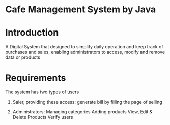 # Cafe Management System by Java

# Introduction
A Digital System that designed to simplify daily operation and keep track of purchases and sales, enabling administrators to access, modify and remove data or products

# Requirements 
The system has two types of users
1. Saler, providing these access:
generate bill by filling the page of selling

2. Administrators: 
Managing categories
Adding products
View, Edit & Delete Products
Verify users

